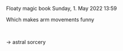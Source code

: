 Floaty magic book
Sunday, 1. May 2022
13:59


Which makes arm movements funny

 

-\> astral sorcery

 

